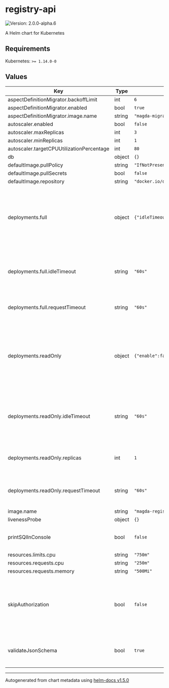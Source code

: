 # registry-api

![Version: 2.0.0-alpha.6](https://img.shields.io/badge/Version-2.0.0--alpha.6-informational?style=flat-square)

A Helm chart for Kubernetes

## Requirements

Kubernetes: `>= 1.14.0-0`

## Values

| Key | Type | Default | Description |
|-----|------|---------|-------------|
| aspectDefinitionMigrator.backoffLimit | int | `6` |  |
| aspectDefinitionMigrator.enabled | bool | `true` |  |
| aspectDefinitionMigrator.image.name | string | `"magda-migrator-registry-aspects"` |  |
| autoscaler.enabled | bool | `false` |  |
| autoscaler.maxReplicas | int | `3` |  |
| autoscaler.minReplicas | int | `1` |  |
| autoscaler.targetCPUUtilizationPercentage | int | `80` |  |
| db | object | `{}` |  |
| defaultImage.pullPolicy | string | `"IfNotPresent"` |  |
| defaultImage.pullSecrets | bool | `false` |  |
| defaultImage.repository | string | `"docker.io/data61"` |  |
| deployments.full | object | `{"idleTimeout":"60s","replicas":1,"requestTimeout":"60s"}` | deployment config for full registry instance. You can also specify different `resources` config under this key. |
| deployments.full.idleTimeout | string | `"60s"` | Default idle timeout for full instance. Make sure `idleTimeout` is longer than `requestTimeout` |
| deployments.full.requestTimeout | string | `"60s"` | Default request timeout for full instance |
| deployments.readOnly | object | `{"enable":false,"idleTimeout":"60s","replicas":1,"requestTimeout":"60s"}` | deployment config for readonly registry instances. You can also specify different `resources` config under this key. |
| deployments.readOnly.idleTimeout | string | `"60s"` | Default idle timeout for readonly instance. Make sure `idleTimeout` is longer than `requestTimeout` |
| deployments.readOnly.replicas | int | `1` | no. of replicates. Its value must no lower than `minReplicas` |
| deployments.readOnly.requestTimeout | string | `"60s"` | Default request timeout for readonly instance |
| image.name | string | `"magda-registry-api"` |  |
| livenessProbe | object | `{}` |  |
| printSQlInConsole | bool | `false` | Whether print all SQL in console. For DEBUG only |
| resources.limits.cpu | string | `"750m"` |  |
| resources.requests.cpu | string | `"250m"` |  |
| resources.requests.memory | string | `"500Mi"` |  |
| skipAuthorization | bool | `false` | Skip authorization on registry API. Useful when running locally - DO NOT TURN ON IN PRODUCTION  |
| validateJsonSchema | bool | `true` | Whether registry api should validate incoming JSON data |

----------------------------------------------
Autogenerated from chart metadata using [helm-docs v1.5.0](https://github.com/norwoodj/helm-docs/releases/v1.5.0)
